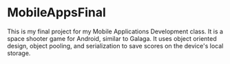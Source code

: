 # MobileAppsFinal
This is my final project for my Mobile Applications Development class. It is a space shooter game for Android, similar to Galaga. It uses object oriented design, object pooling, and serialization to save scores on the device's local storage.
